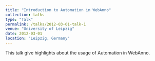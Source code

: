 ```yaml
---
title: "Introduction to Automation in WebAnno"
collection: talks
type: "Talk"
permalink: /talks/2012-03-01-talk-1
venue: "University of Leipzig"
date: 2012-03-01
location: "Leipzig, Germany"
---
```


This talk give highlights about the usage of Automation in WebAnno.
